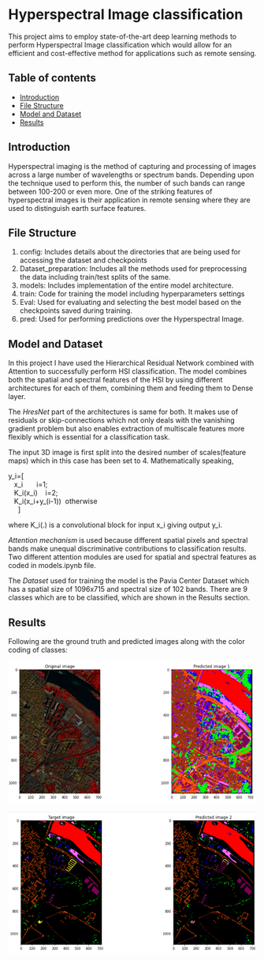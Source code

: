 # Hyperspectral Image classification
This project aims to employ state-of-the-art deep learning methods to perform Hyperspectral Image classification which would allow for an efficient and cost-effective method for applications such as remote sensing.

## Table of contents
* [Introduction](#introduction)
* [File Structure](#file-structure)
* [Model and Dataset](#model-and-dataset)
* [Results](#results)

## Introduction
Hyperspectral imaging is the method of capturing and processing of images across a large number of wavelengths or spectrum bands. Depending upon the technique used to perform this, the number of such bands can range between 100-200 or even more. One of the striking features of hyperspectral images is their application in remote sensing where they are used to distinguish earth surface features.

## File Structure
1. config: Includes details about the directories that are being used for accessing the dataset and checkpoints
2. Dataset_preparation: Includes all the methods used for preprocessing the data including train/test splits of the same.
3. models: Includes implementation of the entire model architecture.
4. train: Code for training the model including hyperparameters settings
5. Eval: Used for evaluating and selecting the best model based on the checkpoints saved during training.
6. pred: Used for performing predictions over the Hyperspectral Image.

## Model and Dataset
In this project I have used the Hierarchical Residual Network combined with Attention to successfully perform HSI classification. The model combines both the spatial and spectral features of the HSI by using different architectures for each of them, combining them and feeding them to Dense layer.

The _HresNet_ part of the architectures is same for both. It makes use of residuals or skip-connections which not only deals with the vanishing gradient problem but also enables extraction of multiscale features more flexibly which is essential for a classification task.

The input 3D image is first split into the desired number of scales(feature maps) which in this case has been set to 4. Mathematically speaking,

y_i=[\
&nbsp;&nbsp;&nbsp;x_i &nbsp;&nbsp;&nbsp;&nbsp;&nbsp;&nbsp;i=1;\
&nbsp;&nbsp;&nbsp;K_i(x_i)&nbsp;&nbsp;&nbsp;&nbsp;i=2;\
&nbsp;&nbsp;&nbsp;K_i(x_i+y_(i-1))&nbsp;&nbsp;otherwise\
&nbsp; &nbsp; &nbsp;]

where K_i(.) is a convolutional block for input x_i giving output y_i.

_Attention mechanism_ is used because different spatial pixels and spectral bands make unequal discriminative contributions to classification results.
Two different attention modules are used for spatial and spectral features as coded in models.ipynb file.

The _Dataset_ used for training the model is the Pavia Center Dataset which has a spatial size of 1096x715 and spectral size of 102 bands. There are 9 classes which are to be classified, which are shown in the Results section.

## Results
Following are the ground truth and predicted images along with the color coding of classes:

![Alt text](Images/org.png?raw=true "Title")

![Alt text](Images/tar.png?raw=true "Title")
